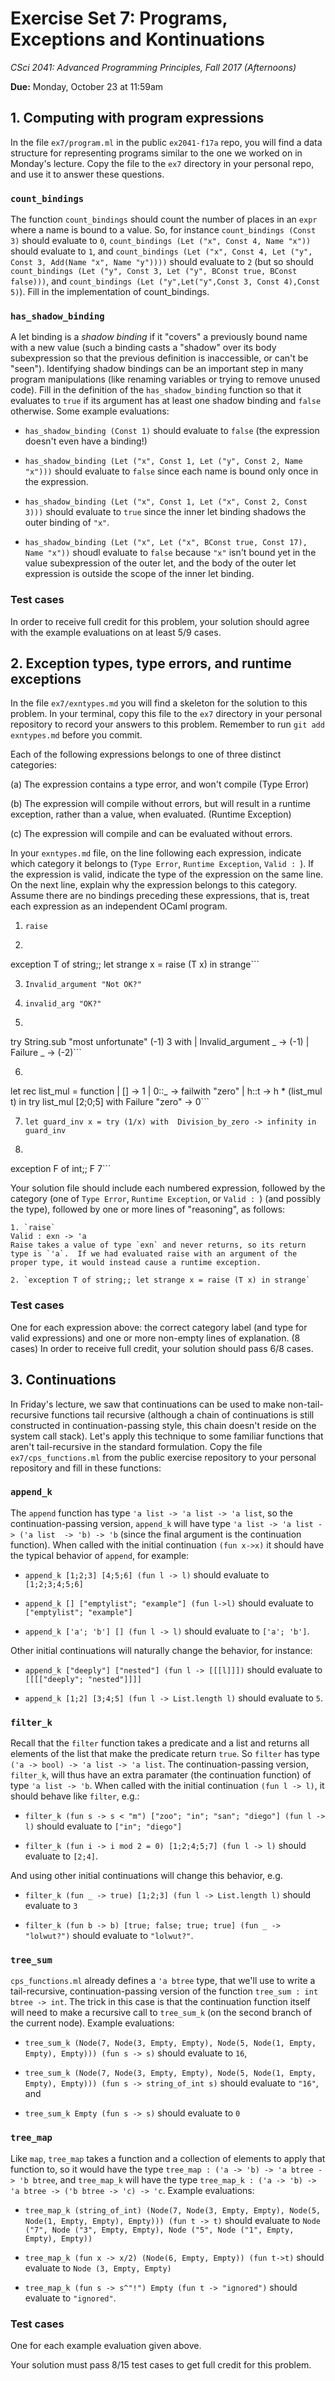 # Exercise Set 7: Programs, Exceptions and Kontinuations

*CSci 2041: Advanced Programming Principles, Fall 2017 (Afternoons)*

**Due:** Monday, October 23 at 11:59am

## 1. Computing with program expressions

In the file `ex7/program.ml` in the public `ex2041-f17a` repo, you will find a data structure for representing programs similar to the one we worked on in Monday's lecture.  Copy the file to the `ex7` directory in your personal repo, and use it to answer these questions.

### `count_bindings`

The function `count_bindings` should count the number of places in an `expr` where a name is bound to a value.  So, for instance `count_bindings (Const 3)` should evaluate to `0`, `count_bindings (Let ("x", Const 4, Name "x"))` should evaluate to `1`, and `count_bindings (Let ("x", Const 4, Let ("y", Const 3, Add(Name "x", Name "y"))))` should evaluate to `2` (but so should `count_bindings (Let ("y", Const 3, Let ("y", BConst true, BConst false)))`, and `count_bindings (Let ("y",Let("y",Const 3, Const 4),Const 5)`).  Fill in the implementation of count_bindings.

### `has_shadow_binding`

A let binding is a *shadow binding* if it "covers" a previously bound name with a new value (such a binding casts a "shadow" over its body subexpression so that the previous definition is inaccessible, or can't be "seen").  Identifying shadow bindings can be an important step in many program manipulations (like renaming variables or trying to remove unused code).  Fill in the definition of the `has_shadow_binding` function so that it evaluates to `true` if its argument has at least one shadow binding and `false` otherwise.  Some example evaluations:

+ `has_shadow_binding (Const 1)` should evaluate to `false` (the expression doesn't even have a binding!)

+ `has_shadow_binding (Let ("x", Const 1, Let ("y", Const 2, Name "x")))` should evaluate to `false` since each name is bound only once in the expression.

+ `has_shadow_binding (Let ("x", Const 1, Let ("x", Const 2, Const 3)))` should evaluate to `true` since the inner let binding shadows the outer binding of `"x"`.

+ `has_shadow_binding (Let ("x", Let ("x", BConst true, Const 17), Name "x"))` shoudl evaluate to `false` because `"x"` isn't bound yet in the value subexpression of the outer let, and the body of the outer let expression is outside the scope of the inner let binding.

### Test cases

In order to receive full credit for this problem, your solution should agree with the example evaluations on at least 5/9 cases.

## 2. Exception types, type errors, and runtime exceptions

In the file `ex7/exntypes.md` you will find a skeleton for the solution to this problem.  In your terminal, copy this file to the `ex7` directory in your personal repository to record your answers to this problem.  Remember to run `git add exntypes.md` before you commit.

Each of the following expressions belongs to one of three distinct categories:

  (a) The expression contains a type error, and won't compile (Type Error)

  (b) The expression will compile without errors, but will result in a runtime exception, rather than a value, when evaluated. (Runtime Exception)

  (c) The expression will compile and can be evaluated without errors.

In your `exntypes.md` file, on the line following each expression, indicate which category it belongs to (`Type Error`, `Runtime Exception`, `Valid : `).   If the expression is valid, indicate the type of the expression on the same line.
On the next line, explain why the expression belongs to this category.  Assume there are no bindings preceding these expressions, that is, treat each expression as an independent OCaml program.

1. `raise`

2. ```
exception T of string;;
let strange x = raise (T x) in strange```

3. `Invalid_argument "Not OK?"`

4. `invalid_arg "OK?"`

5. ```
try String.sub "most unfortunate" (-1) 3 with
| Invalid_argument _ -> (-1)
| Failure _ -> (-2)```

6. ```
let rec list_mul = function
| [] -> 1 | 0::_ -> failwith "zero"
| h::t -> h * (list_mul t) in
try list_mul [2;0;5] with Failure "zero" -> 0```

7. `let guard_inv x = try (1/x) with  Division_by_zero -> infinity in guard_inv`

8. ```
exception F of int;;
F 7```

Your solution file should include each numbered expression, followed by the category (one of `Type Error`, `Runtime Exception`, or `Valid : `) (and possibly the type), followed by one or more lines of "reasoning", as follows:

```
1. `raise`
Valid : exn -> 'a
Raise takes a value of type `exn` and never returns, so its return type is `'a`.  If we had evaluated raise with an argument of the proper type, it would instead cause a runtime exception.

2. `exception T of string;; let strange x = raise (T x) in strange`

```

### Test cases
One for each expression above: the correct category label (and type for valid expressions) and one or more non-empty lines of explanation. (8 cases) In order to receive full credit, your solution should pass 6/8 cases.



## 3.  Continuations

In Friday's lecture, we saw that continuations can be used to make non-tail-recursive functions tail recursive (although a chain of continuations is still constructed in continuation-passing style, this chain doesn't reside on the system call stack).  Let's apply this technique to some familiar functions that aren't tail-recursive in the standard formulation. Copy the file `ex7/cps_functions.ml` from the public exercise repository to your personal repository and fill in these functions:

### `append_k`

The `append` function has type `'a list -> 'a list -> 'a list`, so the continuation-passing version, `append_k` will have type `'a list -> 'a list -> ('a list  -> 'b) -> 'b` (since the final argument is the continuation function).  When called with the initial continuation `(fun x->x)` it should have the typical behavior of `append`, for example:

+ `append_k [1;2;3] [4;5;6] (fun l -> l)` should evaluate to `[1;2;3;4;5;6]`

+ `append_k [] ["emptylist"; "example"] (fun l->l)` should evaluate to `["emptylist"; "example"]`

+ `append_k ['a'; 'b'] [] (fun l -> l)` should evaluate to `['a'; 'b']`.

Other initial continuations will naturally change the behavior, for instance:

+ `append_k ["deeply"] ["nested"] (fun l -> [[[l]]])` should evaluate to `[[[["deeply"; "nested"]]]]`

+ `append_k [1;2] [3;4;5] (fun l -> List.length l)` should evaluate to `5`.

### `filter_k`

Recall that the `filter` function takes a predicate and a list and returns all elements of the list that make the predicate return `true`.  So `filter` has type `('a -> bool) -> 'a list -> 'a list`.  The continuation-passing version, `filter_k`, will thus have an extra paramater (the continuation function) of type `'a list -> 'b`.  When called with the initial continuation `(fun l -> l)`, it should behave like `filter`, e.g.:

+ `filter_k (fun s -> s < "m") ["zoo"; "in"; "san"; "diego"] (fun l -> l)` should evaluate to `["in"; "diego"]`

+ `filter_k (fun i -> i mod 2 = 0) [1;2;4;5;7] (fun l -> l)` should evaluate to `[2;4]`.

And using other initial continuations will change this behavior, e.g.

+ `filter_k (fun _ -> true) [1;2;3] (fun l -> List.length l)` should evaluate to `3`

+ `filter_k (fun b -> b) [true; false; true; true] (fun _ -> "lolwut?")` should evaluate to `"lolwut?"`.

### `tree_sum`

`cps_functions.ml` already defines a `'a btree` type, that we'll use to write a tail-recursive, continuation-passing version of the function `tree_sum : int btree -> int`.  The trick in this case is that the continuation function itself will need to make a recursive call to `tree_sum_k` (on the second branch of the current node).  Example evaluations:

+ `tree_sum_k (Node(7, Node(3, Empty, Empty), Node(5, Node(1, Empty, Empty), Empty))) (fun s -> s)` should evaluate to `16`,

+ `tree_sum_k (Node(7, Node(3, Empty, Empty), Node(5, Node(1, Empty, Empty), Empty))) (fun s -> string_of_int s)` should evaluate to `"16"`, and

+ `tree_sum_k Empty (fun s -> s)` should evaluate to `0`

### `tree_map`

Like `map`, `tree_map` takes a function and a collection of elements to apply that function to, so it would have the type `tree_map : ('a -> 'b) -> 'a btree -> 'b btree`, and `tree_map_k` will have the type `tree_map_k : ('a -> 'b) -> 'a btree -> ('b btree -> 'c) -> 'c`.  Example evaluations:

+ `tree_map_k (string_of_int) (Node(7, Node(3, Empty, Empty), Node(5, Node(1, Empty, Empty), Empty))) (fun t -> t)` should evaluate to `Node ("7", Node ("3", Empty, Empty), Node ("5", Node ("1", Empty, Empty), Empty))`

+ `tree_map_k (fun x -> x/2) (Node(6, Empty, Empty)) (fun t->t)` should evaluate to `Node (3, Empty, Empty)`

+ `tree_map_k (fun s -> s^"!") Empty (fun t -> "ignored")` should evaluate to `"ignored"`.

### Test cases

One for each example evaluation given above.

Your solution must pass 8/15 test cases to get full credit for this problem.

